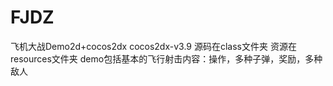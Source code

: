 # FJDZ
飞机大战Demo2d+cocos2dx
cocos2dx-v3.9
源码在class文件夹
资源在resources文件夹
demo包括基本的飞行射击内容：操作，多种子弹，奖励，多种敌人

